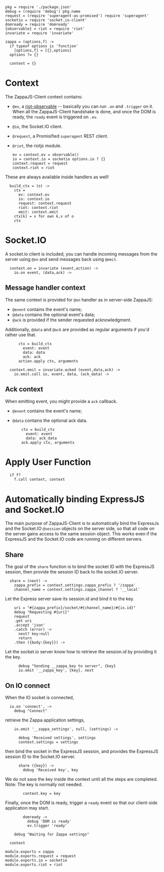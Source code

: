     pkg = require './package.json'
    debug = (require 'debug') pkg.name
    request = (require 'superagent-as-promised') require 'superagent'
    socketio = require 'socket.io-client'
    domready = require 'domready'
    {observable} = riot = require 'riot'
    invariate = require 'invariate'

    zappa = (options,f) ->
      if typeof options is 'function'
        [options,f] = [{},options]
      options ?= {}

      context = {}

Context
=======

The ZappaJS-Client context contains:
* `@ev`, a [riot-observable](https://github.com/riot/observable/tree/master/doc) -- basically you can run `.on` and `.trigger` on it. When all the ZappaJS-Client handshake is done, and once the DOM is ready, the `ready` event is triggered on `.ev`.
* `@io`, the Socket.IO client.
* `@request`, a Promisified `superagent` REST client.
* `@riot`, the riotjs module.

      ev = context.ev = observable()
      io = context.io = socketio options.io ? {}
      context.request = request
      context.riot = riot

These are always available inside handlers as well!

      build_ctx = (o) ->
        ctx =
          ev: context.ev
          io: context.io
          request: context.request
          riot: context.riot
          emit: context.emit
        ctx[k] = v for own k,v of o
        ctx

Socket.IO
=========

A socket.io client is included, you can handle incoming messages from the server using `@on` and send messages back using `@emit`.

      context.on = invariate (event,action) ->
        io.on event, (data,ack) ->

Message handler context
-----------------------

The same context is provided for `@on` handler as in server-side ZappaJS:
* `@event` contains the event's name;
* `@data` contains the optional event's data;
* `@ack` is provided if the sender requested acknowledgment.

Additionally, `@data` and `@ack` are provided as regular arguments if you'd rather use that.

          ctx = build_ctx
            event: event
            data: data
            ack: ack
          action.apply ctx, arguments

      context.emit = invariate.acked (event,data,ack) ->
        io.emit.call io, event, data, (ack_data) ->

Ack context
-----------

When emitting event, you might provide a `ack` callback.

* `@event` contains the event's name;
* `@data` contains the optional ack data.

          ctx = build_ctx
            event: event
            data: ack_data
          ack.apply ctx, arguments

Apply User Function
===================

      if f?
        f.call context, context

Automatically binding ExpressJS and Socket.IO
=============================================

The main purpose of ZappaJS-Client is to automatically bind the ExpressJs and the Socket.IO `@session` objects on the server side, so that all code on the server gains access to the same session object.
This works even if the ExpressJS and the Socket.IO code are running on different servers.

Share
-----

The goal of the `share` function is to bind the socket ID with the ExpressJS session, then provide the session ID back to the socket.IO server.

      share = (next) ->
        zappa_prefix = context.settings.zappa_prefix ? '/zappa'
        channel_name = context.settings.zappa_channel ? '__local'

Let the Express server save its session.id and bind it to the key.

        uri = "#{zappa_prefix}/socket/#{channel_name}/#{io.id}"
        debug "Requesting #{uri}"
        request
        .get uri
        .accept 'json'
        .catch (error) ->
          next? key:null
          return
        .then ({body:{key}}) ->

Let the socket.io server know how to retrieve the session.id by providing it the key.

          debug "Sending __zappa_key to server", {key}
          io.emit '__zappa_key', {key}, next

On IO connect
-------------

When the IO socket is connected,

      io.on 'connect', ->
        debug "Connect"

retrieve the Zappa application settings,

        io.emit '__zappa_settings', null, (settings) ->

          debug 'Received settings', settings
          context.settings = settings

then bind the socket in the ExpressJS session, and provides the ExpressJS session ID to the Socket.IO server.

          share ({key}) ->
            debug 'Received key', key

We do not save the key inside the context until all the steps are completed.
Note: The key is normally not needed.

            context.key = key

Finally, once the DOM is ready, trigger a `ready` event so that our client-side application may start.

            domready ->
              debug 'DOM is ready'
              ev.trigger 'ready'

        debug "Waiting for Zappa settings"

      context

    module.exports = zappa
    module.exports.request = request
    module.exports.io = socketio
    module.exports.riot = riot
